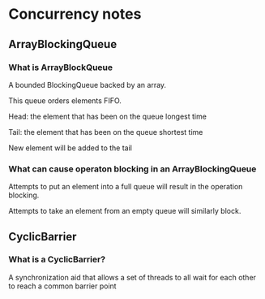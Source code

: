 # Concurrency notes

## ArrayBlockingQueue

### What is ArrayBlockQueue

A bounded BlockingQueue backed by an array.

This queue orders elements FIFO.

Head: the element that has been on the queue longest time

Tail: the element that has been on the queue shortest time

New element will be added to the tail

### What can cause operaton blocking in an ArrayBlockingQueue

Attempts to put an element into a full queue will result in the operation blocking.

Attempts to take an element from an empty queue will similarly block.

## CyclicBarrier

### What is a CyclicBarrier?

A synchronization aid that allows a set of threads to all wait for each other to reach a common barrier point

